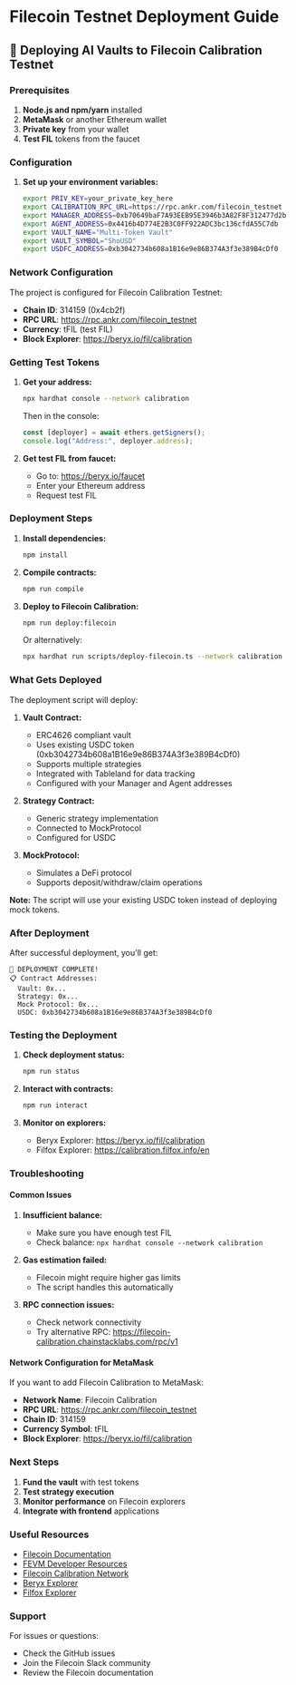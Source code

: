 # Filecoin Testnet Deployment Guide

## 🚀 Deploying AI Vaults to Filecoin Calibration Testnet

### Prerequisites

1. **Node.js and npm/yarn** installed
2. **MetaMask** or another Ethereum wallet
3. **Private key** from your wallet
4. **Test FIL** tokens from the faucet

### Configuration

1. **Set up your environment variables:**

   ```bash
   export PRIV_KEY=your_private_key_here
   export CALIBRATION_RPC_URL=https://rpc.ankr.com/filecoin_testnet
   export MANAGER_ADDRESS=0xb70649baF7A93EEB95E3946b3A82F8F312477d2b
   export AGENT_ADDRESS=0x4416b4D774E2B3C0FF922ADC3bc136cfdA55C7db
   export VAULT_NAME="Multi-Token Vault"
   export VAULT_SYMBOL="ShoUSD"
   export USDFC_ADDRESS=0xb3042734b608a1B16e9e86B374A3f3e389B4cDf0
   ```

### Network Configuration

The project is configured for Filecoin Calibration Testnet:

- **Chain ID**: 314159 (0x4cb2f)
- **RPC URL**: https://rpc.ankr.com/filecoin_testnet
- **Currency**: tFIL (test FIL)
- **Block Explorer**: https://beryx.io/fil/calibration

### Getting Test Tokens

1. **Get your address:**

   ```bash
   npx hardhat console --network calibration
   ```

   Then in the console:

   ```javascript
   const [deployer] = await ethers.getSigners();
   console.log("Address:", deployer.address);
   ```

2. **Get test FIL from faucet:**
   - Go to: https://beryx.io/faucet
   - Enter your Ethereum address
   - Request test FIL

### Deployment Steps

1. **Install dependencies:**

   ```bash
   npm install
   ```

2. **Compile contracts:**

   ```bash
   npm run compile
   ```

3. **Deploy to Filecoin Calibration:**

   ```bash
   npm run deploy:filecoin
   ```

   Or alternatively:

   ```bash
   npx hardhat run scripts/deploy-filecoin.ts --network calibration
   ```

### What Gets Deployed

The deployment script will deploy:

1. **Vault Contract:**

   - ERC4626 compliant vault
   - Uses existing USDC token (0xb3042734b608a1B16e9e86B374A3f3e389B4cDf0)
   - Supports multiple strategies
   - Integrated with Tableland for data tracking
   - Configured with your Manager and Agent addresses

2. **Strategy Contract:**

   - Generic strategy implementation
   - Connected to MockProtocol
   - Configured for USDC

3. **MockProtocol:**
   - Simulates a DeFi protocol
   - Supports deposit/withdraw/claim operations

**Note:** The script will use your existing USDC token instead of deploying mock tokens.

### After Deployment

After successful deployment, you'll get:

```
🎉 DEPLOYMENT COMPLETE!
📋 Contract Addresses:
  Vault: 0x...
  Strategy: 0x...
  Mock Protocol: 0x...
  USDC: 0xb3042734b608a1B16e9e86B374A3f3e389B4cDf0
```

### Testing the Deployment

1. **Check deployment status:**

   ```bash
   npm run status
   ```

2. **Interact with contracts:**

   ```bash
   npm run interact
   ```

3. **Monitor on explorers:**
   - Beryx Explorer: https://beryx.io/fil/calibration
   - Filfox Explorer: https://calibration.filfox.info/en

### Troubleshooting

#### Common Issues

1. **Insufficient balance:**

   - Make sure you have enough test FIL
   - Check balance: `npx hardhat console --network calibration`

2. **Gas estimation failed:**

   - Filecoin might require higher gas limits
   - The script handles this automatically

3. **RPC connection issues:**
   - Check network connectivity
   - Try alternative RPC: https://filecoin-calibration.chainstacklabs.com/rpc/v1

#### Network Configuration for MetaMask

If you want to add Filecoin Calibration to MetaMask:

- **Network Name**: Filecoin Calibration
- **RPC URL**: https://rpc.ankr.com/filecoin_testnet
- **Chain ID**: 314159
- **Currency Symbol**: tFIL
- **Block Explorer**: https://beryx.io/fil/calibration

### Next Steps

1. **Fund the vault** with test tokens
2. **Test strategy execution**
3. **Monitor performance** on Filecoin explorers
4. **Integrate with frontend** applications

### Useful Resources

- [Filecoin Documentation](https://docs.filecoin.io/)
- [FEVM Developer Resources](https://github.com/filecoin-project/fevm-hardhat-kit)
- [Filecoin Calibration Network](https://docs.filecoin.io/networks/calibration/)
- [Beryx Explorer](https://beryx.io/fil/calibration)
- [Filfox Explorer](https://calibration.filfox.info/en)

### Support

For issues or questions:

- Check the GitHub issues
- Join the Filecoin Slack community
- Review the Filecoin documentation
